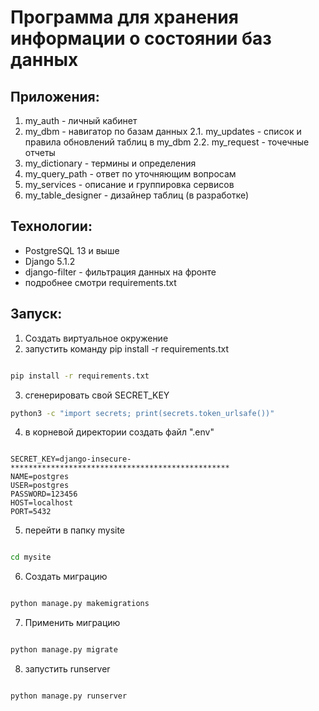 # Программа для хранения информации о состоянии баз данных

## Приложения:

1. my_auth - личный кабинет
2. my_dbm - навигатор по базам данных 
   2.1. my_updates - список и правила обновлений таблиц в my_dbm 
   2.2. my_request - точечные отчеты 
3. my_dictionary - термины и определения 
4. my_query_path - ответ по уточняющим вопросам 
5. my_services - описание и группировка сервисов
6. my_table_designer - дизайнер таблиц (в разработке)

## Технологии:

+ PostgreSQL 13 и выше
+ Django 5.1.2
+ django-filter - фильтрация данных на фронте
+ подробнее смотри requirements.txt

## Запуск:

1. Создать виртуальное окружение
2. запустить команду pip install -r requirements.txt

```bash

pip install -r requirements.txt
```

3. сгенерировать свой SECRET_KEY

```bash
python3 -c "import secrets; print(secrets.token_urlsafe())"
```

4. в корневой директории создать файл ".env"
```commandline

SECRET_KEY=django-insecure-*************************************************
NAME=postgres
USER=postgres
PASSWORD=123456
HOST=localhost
PORT=5432
```

5. перейти в папку mysite

```bash

cd mysite
```

6. Создать миграцию

```bash

python manage.py makemigrations
```

7. Применить миграцию

```bash

python manage.py migrate
```

8. запустить runserver

```bash

python manage.py runserver
```
